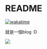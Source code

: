 # README





[![wakatime](https://wakatime.com/badge/user/d72c5e73-16de-403d-9942-e3df6f30fd2f/project/6166f10a-f77d-485b-9773-a5458f8846e1.svg)](https://wakatime.com/badge/user/d72c5e73-16de-403d-9942-e3df6f30fd2f/project/6166f10a-f77d-485b-9773-a5458f8846e1)



就是一個blog :D

<!--START_SECTION:waka-->
<a href="https://wakatime.com"><img src="https://wakatime.com/share/@d72c5e73-16de-403d-9942-e3df6f30fd2f/bb8709af-6aaf-4ddf-be41-c91d6f4c5e58.png" /></a>
<!--END_SECTION:waka-->
